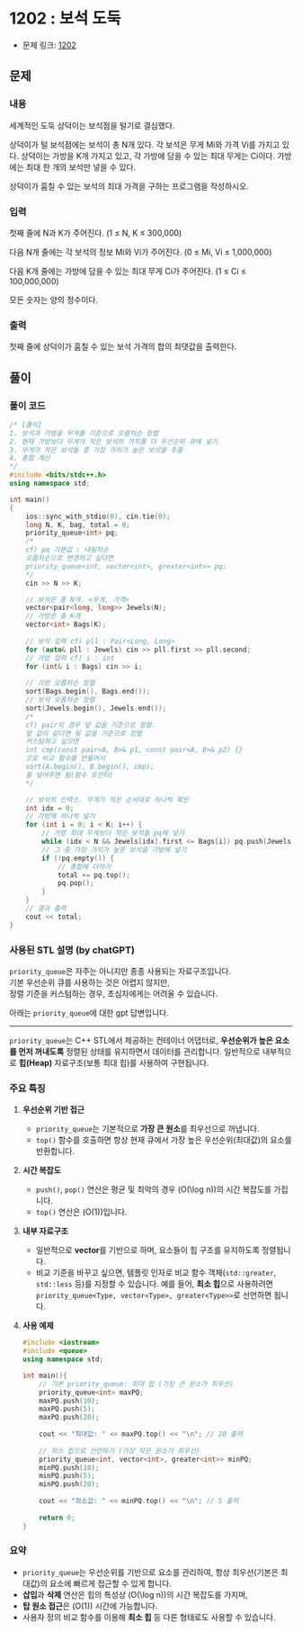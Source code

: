 # 1202 : 보석 도둑
- 문제 링크: [1202](https://www.acmicpc.net/problem/1202)

## 문제
### 내용
세계적인 도둑 상덕이는 보석점을 털기로 결심했다.

상덕이가 털 보석점에는 보석이 총 N개 있다. 각 보석은 무게 Mi와 가격 Vi를 가지고 있다. 상덕이는 가방을 K개 가지고 있고, 각 가방에 담을 수 있는 최대 무게는 Ci이다. 가방에는 최대 한 개의 보석만 넣을 수 있다.

상덕이가 훔칠 수 있는 보석의 최대 가격을 구하는 프로그램을 작성하시오.

### 입력
첫째 줄에 N과 K가 주어진다. (1 ≤ N, K ≤ 300,000)

다음 N개 줄에는 각 보석의 정보 Mi와 Vi가 주어진다. (0 ≤ Mi, Vi ≤ 1,000,000)

다음 K개 줄에는 가방에 담을 수 있는 최대 무게 Ci가 주어진다. (1 ≤ Ci ≤ 100,000,000)

모든 숫자는 양의 정수이다.

### 출력
첫째 줄에 상덕이가 훔칠 수 있는 보석 가격의 합의 최댓값을 출력한다.

## 풀이
### 풀이 코드
```cpp
/* [풀이]
1. 보석과 가방을 무게를 기준으로 오름차순 정렬
2. 현재 가방보다 무게가 작은 보석의 가치를 다 우선순위 큐에 넣기
3. 무게가 작은 보석들 중 가장 가치가 높은 보석을 추출
4. 총합 계산
*/
#include <bits/stdc++.h>
using namespace std;

int main()
{
	ios::sync_with_stdio(0), cin.tie(0);
	long N, K, bag, total = 0;
	priority_queue<int> pq;
	/*
	cf) pq 기본값 : 내림차순
	오름차순으로 변경하고 싶다면
	priority_queue<int, vector<int>, greater<int>> pq;
	*/
	cin >> N >> K;

	// 보석은 총 N개. <무게, 가격>
	vector<pair<long, long>> Jewels(N);
	// 가방은 총 K개
	vector<int> Bags(K);
	
	// 보석 입력 cf) pll : Pair<Long, Long>
	for (auto& pll : Jewels) cin >> pll.first >> pll.second; 
	// 가방 입력 cf) i : int
	for (int& i : Bags) cin >> i;
	
	// 가방 오름차순 정렬
	sort(Bags.begin(), Bags.end());
	// 보석 오름차순 정렬
	sort(Jewels.begin(), Jewels.end());
	/* 
	cf) pair의 경우 앞 값을 기준으로 정렬. 
	앞 값이 같다면 뒷 값을 기준으로 정렬
	커스텀하고 싶으면
	int cmp(const pair<A, B>& p1, const pair<A, B>& p2) {}
	으로 비교 함수를 만들어서
	sort(A.begin(), B.begin(), cmp);
	를 넣어주면 됨(함수 포인터)
	*/ 

	// 보석의 인덱스. 무게가 작은 순서대로 하나씩 확인
	int idx = 0;
	// 가방에 하나씩 넣기
	for (int i = 0; i < K; i++) {
		// 가방 최대 무게보다 작은 보석들 pq에 넣기
		while (idx < N && Jewels[idx].first <= Bags[i]) pq.push(Jewels[idx++].second);
		// 그 중 가장 가치가 높은 보석을 가방에 넣기
		if (!pq.empty()) {
			// 총합에 더하기
			total += pq.top();
			pq.pop();
		}
	}
	// 결과 출력
	cout << total;
}
```
### 사용된 STL 설명 (by chatGPT)
`priority_queue`은 자주는 아니지만 종종 사용되는 자료구조입니다.<br>
기본 우선순위 큐를 사용하는 것은 어렵지 않지만,<br>
정렬 기준을 커스텀하는 경우, 초심자에게는 어려울 수 있습니다.<br>

아래는 `priority_queue`에 대한 gpt 답변입니다.

---
`priority_queue`는 C++ STL에서 제공하는 컨테이너 어댑터로, **우선순위가 높은 요소를 먼저 꺼내도록** 정렬된 상태를 유지하면서 데이터를 관리합니다. 일반적으로 내부적으로 **힙(Heap)** 자료구조(보통 최대 힙)를 사용하여 구현됩니다.

### 주요 특징

1. **우선순위 기반 접근**  
   - `priority_queue`는 기본적으로 **가장 큰 원소**를 최우선으로 꺼냅니다.  
   - `top()` 함수를 호출하면 항상 현재 큐에서 가장 높은 우선순위(최대값)의 요소를 반환합니다.

2. **시간 복잡도**  
   - `push()`, `pop()` 연산은 평균 및 최악의 경우 \(O(\log n)\)의 시간 복잡도를 가집니다.
   - `top()` 연산은 \(O(1)\)입니다.

3. **내부 자료구조**  
   - 일반적으로 **vector**를 기반으로 하며, 요소들이 힙 구조를 유지하도록 정렬됩니다.
   - 비교 기준을 바꾸고 싶으면, 템플릿 인자로 비교 함수 객체(`std::greater`, `std::less` 등)를 지정할 수 있습니다. 예를 들어, **최소 힙**으로 사용하려면 `priority_queue<Type, vector<Type>, greater<Type>>`로 선언하면 됩니다.

4. **사용 예제**

   ```cpp
   #include <iostream>
   #include <queue>
   using namespace std;
   
   int main(){
       // 기본 priority_queue: 최대 힙 (가장 큰 원소가 최우선)
       priority_queue<int> maxPQ;
       maxPQ.push(10);
       maxPQ.push(5);
       maxPQ.push(20);
       
       cout << "최대값: " << maxPQ.top() << "\n"; // 20 출력
       
       // 최소 힙으로 선언하기 (가장 작은 원소가 최우선)
       priority_queue<int, vector<int>, greater<int>> minPQ;
       minPQ.push(10);
       minPQ.push(5);
       minPQ.push(20);
       
       cout << "최소값: " << minPQ.top() << "\n"; // 5 출력
       
       return 0;
   }
   ```

### 요약

- `priority_queue`는 우선순위를 기반으로 요소를 관리하여, 항상 최우선(기본은 최대값)의 요소에 빠르게 접근할 수 있게 합니다.
- **삽입**과 **삭제** 연산은 힙의 특성상 \(O(\log n)\)의 시간 복잡도를 가지며,  
- **탑 원소 접근**은 \(O(1)\) 시간에 가능합니다.
- 사용자 정의 비교 함수를 이용해 **최소 힙** 등 다른 형태로도 사용할 수 있습니다.
